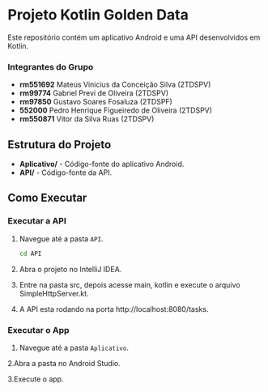 # Projeto Kotlin Golden Data

Este repositório contém um aplicativo Android e uma API desenvolvidos em Kotlin.

### Integrantes do Grupo 
- **rm551692** Mateus Vinicius da Conceição Silva (2TDSPV)
- **rm99774** Gabriel Previ de Oliveira (2TDSPV)
- **rm97850** Gustavo Soares Fosaluza (2TDSPF)
- **552000** Pedro Henrique Figueiredo de Oliveira (2TDSPV)
- **rm550871** Vitor da Silva Ruas (2TDSPV)

## Estrutura do Projeto

- **Aplicativo/** - Código-fonte do aplicativo Android.
- **API/** - Código-fonte da API.

## Como Executar

### Executar a API

1. Navegue até a pasta `API`.
   ```bash
   cd API
2. Abra o projeto no IntelliJ IDEA.

3. Entre na pasta src, depois acesse main, kotlin e execute o arquivo SimpleHttpServer.kt.

4. A API esta rodando na porta http://localhost:8080/tasks.

### Executar o App

1. Navegue até a pasta `Aplicativo`.

2.Abra a pasta no Android Studio.

3.Execute o app.
